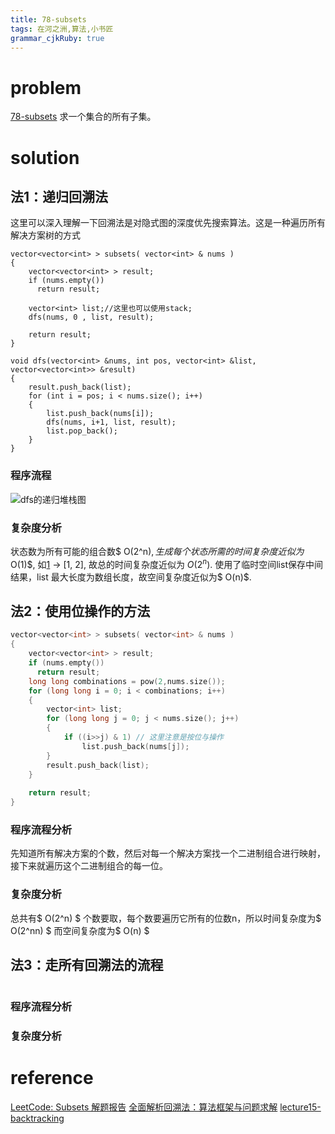 ```yaml
---
title: 78-subsets
tags: 在河之洲,算法,小书匠
grammar_cjkRuby: true
---
```


# problem 
[78-subsets](https://leetcode.com/problems/subsets/#/description)
求一个集合的所有子集。
# solution
## 法1：递归回溯法
这里可以深入理解一下回溯法是对隐式图的深度优先搜索算法。这是一种遍历所有解决方案树的方式

```
vector<vector<int> > subsets( vector<int> & nums )
{
    vector<vector<int> > result;
    if (nums.empty())
	  return result;
	
	vector<int> list;//这里也可以使用stack;
	dfs(nums, 0 , list, result);
	
	return result;
}

void dfs(vector<int> &nums, int pos, vector<int> &list, vector<vector<int>> &result)
{
    result.push_back(list);
	for (int i = pos; i < nums.size(); i++)
	{
	    list.push_back(nums[i]);
		dfs(nums, i+1, list, result);
		list.pop_back();
	}
}
```
### 程序流程 
![dfs的递归堆栈图][1]

### 复杂度分析

状态数为所有可能的组合数$ O(2^n)$, 生成每个状态所需的时间复杂度近似为$ O(1)$, 如[1] -> [1, 2], 故总的时间复杂度近似为 $O(2^n)$.
使用了临时空间list保存中间结果，list 最大长度为数组长度，故空间复杂度近似为$ O(n)$.

## 法2：使用位操作的方法


```cpp
vector<vector<int> > subsets( vector<int> & nums )
{
    vector<vector<int> > result;
    if (nums.empty())
	  return result;
	long long combinations = pow(2,nums.size());
	for (long long i = 0; i < combinations; i++)
	{
	    vector<int> list;
	    for (long long j = 0; j < nums.size(); j++)
	    {
	        if ((i>>j) & 1) // 这里注意是按位与操作
	            list.push_back(nums[j]);
	    }
	    result.push_back(list);
	}
	
	return result;
}

```
### 程序流程分析

先知道所有解决方案的个数，然后对每一个解决方案找一个二进制组合进行映射，接下来就遍历这个二进制组合的每一位。

### 复杂度分析
总共有$ O(2^n) $ 个数要取，每个数要遍历它所有的位数n，所以时间复杂度为$ O(2^nn) $
而空间复杂度为$ O(n) $


## 法3：走所有回溯法的流程
```cpp

```

### 程序流程分析


### 复杂度分析


# reference

[LeetCode: Subsets 解题报告](http://www.cnblogs.com/yuzhangcmu/p/4211815.html)
[全面解析回溯法：算法框架与问题求解](http://www.cnblogs.com/wuyuegb2312/p/3273337.html)
[lecture15-backtracking](http://7xojrx.com1.z0.glb.clouddn.com/docs/algorithm-exercise/docs/lecture15-backtracking.pdf)


  [1]: https://www.github.com/DragonFive/CVBasicOp/raw/master/1493690746610.jpg